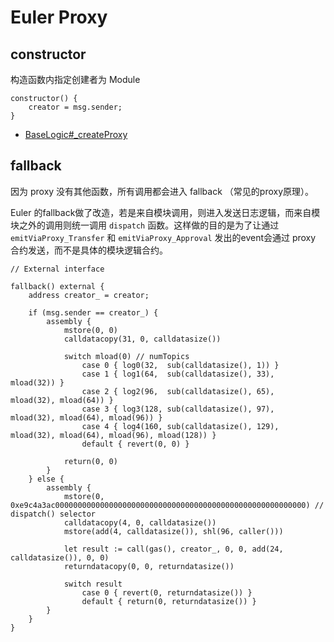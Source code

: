 # Euler Proxy

## constructor

构造函数内指定创建者为 Module

```solidity
constructor() {
    creator = msg.sender;
}
```

- [BaseLogic#_createProxy](./BaseLogic.md#_createProxy)

## fallback

因为 proxy 没有其他函数，所有调用都会进入 fallback （常见的proxy原理）。

Euler 的fallback做了改造，若是来自模块调用，则进入发送日志逻辑，而来自模块之外的调用则统一调用 `dispatch` 函数。这样做的目的是为了让通过 `emitViaProxy_Transfer` 和 `emitViaProxy_Approval` 发出的event会通过 proxy 合约发送，而不是具体的模块逻辑合约。

```solidity
// External interface

fallback() external {
    address creator_ = creator;

    if (msg.sender == creator_) {
        assembly {
            mstore(0, 0)
            calldatacopy(31, 0, calldatasize())

            switch mload(0) // numTopics
                case 0 { log0(32,  sub(calldatasize(), 1)) }
                case 1 { log1(64,  sub(calldatasize(), 33),  mload(32)) }
                case 2 { log2(96,  sub(calldatasize(), 65),  mload(32), mload(64)) }
                case 3 { log3(128, sub(calldatasize(), 97),  mload(32), mload(64), mload(96)) }
                case 4 { log4(160, sub(calldatasize(), 129), mload(32), mload(64), mload(96), mload(128)) }
                default { revert(0, 0) }

            return(0, 0)
        }
    } else {
        assembly {
            mstore(0, 0xe9c4a3ac00000000000000000000000000000000000000000000000000000000) // dispatch() selector
            calldatacopy(4, 0, calldatasize())
            mstore(add(4, calldatasize()), shl(96, caller()))

            let result := call(gas(), creator_, 0, 0, add(24, calldatasize()), 0, 0)
            returndatacopy(0, 0, returndatasize())

            switch result
                case 0 { revert(0, returndatasize()) }
                default { return(0, returndatasize()) }
        }
    }
}
```
